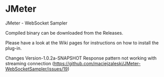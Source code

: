 JMeter
======

JMeter - WebSocket Sampler

Compiled binary can be downloaded from the Releases.

Please have a look at the Wiki pages for instructions on how to install the plug-in.

Changes
Version-1.0.2a-SNAPSHOT
Response pattern not working with streaming connection
(https://github.com/maciejzaleski/JMeter-WebSocketSampler/issues/19)
